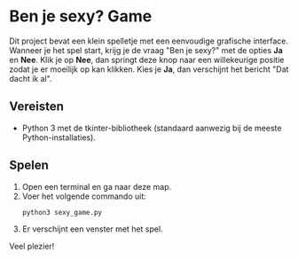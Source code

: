 # Ben je sexy? Game

Dit project bevat een klein spelletje met een eenvoudige grafische interface. Wanneer je het spel start, krijg je de vraag "Ben je sexy?" met de opties **Ja** en **Nee**. Klik je op **Nee**, dan springt deze knop naar een willekeurige positie zodat je er moeilijk op kan klikken. Kies je **Ja**, dan verschijnt het bericht "Dat dacht ik al".

## Vereisten
- Python 3 met de tkinter-bibliotheek (standaard aanwezig bij de meeste Python-installaties).

## Spelen
1. Open een terminal en ga naar deze map.
2. Voer het volgende commando uit:
   ```bash
   python3 sexy_game.py
   ```
3. Er verschijnt een venster met het spel.

Veel plezier!

